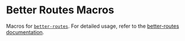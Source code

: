 Better Routes Macros
====================

Macros for [`better-routes`](https://github.com/ratnaraj7/better-routes/blob/main/better-routes/). For detailed usage, refer to the [better-routes documentation](https://github.com/ratnaraj7/better-routes/blob/main/better-routes/README.md).

